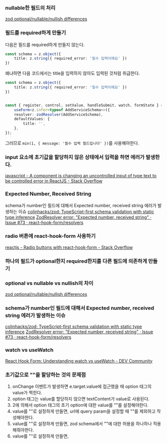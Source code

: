 ### nullable한 필드의 처리

[zod optional/nullable/nullish differences](https://gist.github.com/ciiqr/ee19e9ff3bb603f8c42b00f5ad8c551e)

### 필드를 required하게 만들기

다음은 필드를 required하게 만들지 않는다.

```typescript
const schema = z.object({
	title: z.string({ required_error: '필수 입력이에요' })
})
```

왜냐하면 다음 코드에서는 title을 입력하지 않아도 입력된 것처럼 취급한다.

```typescript
const schema = z.object({
	title: z.string({ required_error: '필수 입력이에요' })
})


const { register, control, setValue, handleSubmit, watch, formState } =
	useForm<z.infer<typeof AddServiceSchema>>({
	resolver: zodResolver(AddServiceSchema),
	defaultValues: {
		title: '',
	},
});

```

그러므로 `min(1, { message: '필수 입력 필드입니다' })`를 사용해야한다.

### input 요소에 초기값을 할당하지 않은 상태에서 입력을 하면 에러가 발생한다.
 [javascript - A component is changing an uncontrolled input of type text to be controlled error in ReactJS - Stack Overflow](https://stackoverflow.com/questions/47012169/a-component-is-changing-an-uncontrolled-input-of-type-text-to-be-controlled-erro)

### Expected Number, Received String
schema가 number인 필드에 대해서 Expected number, received string 에러가 발생하는 이슈
[colinhacks/zod: TypeScript-first schema validation with static type inference](https://github.com/colinhacks/zod?tab=readme-ov-file#coercion-for-primitives)
[ZodResolver error: "Expected number, received string" · Issue #73 · react-hook-form/resolvers](https://github.com/react-hook-form/resolvers/issues/73)

### radio 버튼에 react-hook-form 사용하기
[reactjs - Radio buttons with react-hook-form - Stack Overflow](https://stackoverflow.com/questions/67626696/radio-buttons-with-react-hook-form)

### 하나의 필드가 optional한지 required한지를 다른 필드에 의존하게 만들기


### optional vs nullable vs nullish의 차이
[zod optional/nullable/nullish differences](https://gist.github.com/ciiqr/ee19e9ff3bb603f8c42b00f5ad8c551e)


### schema가 number인 필드에 대해서 Expected number, received string 에러가 발생하는 이슈

[colinhacks/zod: TypeScript-first schema validation with static type inference](https://github.com/colinhacks/zod?tab=readme-ov-file#coercion-for-primitives)
[ZodResolver error: "Expected number, received string" · Issue #73 · react-hook-form/resolvers](https://github.com/react-hook-form/resolvers/issues/73)

### watch vs useWatch

[React Hook Form: Understanding watch vs useWatch - DEV Community](https://dev.to/kcsujeet/react-hook-form-understanding-watch-vs-usewatch-l54)

### 초기값으로 ""을 할당하는 것의 문제점

1. onChange 이벤트가 발생하면 e.target.value에 접근했을 때 option 태그의 value가 찍힌다.
2. option 태그는 value를 할당하지 않으면 textContent가 value로 사용된다.
3. 2에 의해서 option 태그의 초기 option에 대한 value를 ""를 설정해야한다.
4. value를 ""로 설정하게 만들면, url에 query param을 설정할 때 ""를 제외하고 작성해야한다.
5. value를 ""로 설정하게 만들면, zod schema에서 ""에 대한 허용을 하나하나 적용해줘야한다.
6. value를 ""로 설정하게 만들면, 

